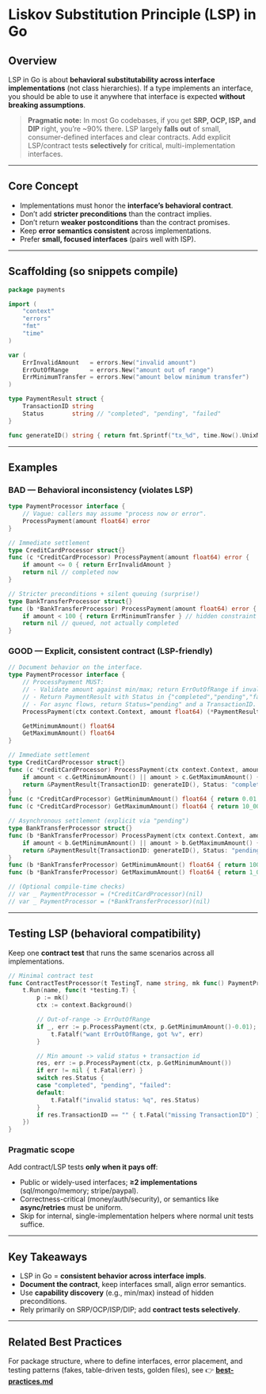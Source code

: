 # Liskov Substitution Principle (LSP) in Go

## Overview

LSP in Go is about **behavioral substitutability across interface implementations** (not class hierarchies). If a type implements an interface, you should be able to use it anywhere that interface is expected **without breaking assumptions**.

> **Pragmatic note:** In most Go codebases, if you get **SRP, OCP, ISP, and DIP** right, you’re \~90% there. LSP largely **falls out** of small, consumer-defined interfaces and clear contracts. Add explicit LSP/contract tests **selectively** for critical, multi-implementation interfaces.

---

## Core Concept

* Implementations must honor the **interface’s behavioral contract**.
* Don’t add **stricter preconditions** than the contract implies.
* Don’t return **weaker postconditions** than the contract promises.
* Keep **error semantics consistent** across implementations.
* Prefer **small, focused interfaces** (pairs well with ISP).

---

## Scaffolding (so snippets compile)

```go
package payments

import (
    "context"
    "errors"
    "fmt"
    "time"
)

var (
    ErrInvalidAmount   = errors.New("invalid amount")
    ErrOutOfRange      = errors.New("amount out of range")
    ErrMinimumTransfer = errors.New("amount below minimum transfer")
)

type PaymentResult struct {
    TransactionID string
    Status        string // "completed", "pending", "failed"
}

func generateID() string { return fmt.Sprintf("tx_%d", time.Now().UnixNano()) }
```

---

## Examples

### BAD — Behavioral inconsistency (violates LSP)

```go
type PaymentProcessor interface {
    // Vague: callers may assume "process now or error".
    ProcessPayment(amount float64) error
}

// Immediate settlement
type CreditCardProcessor struct{}
func (c *CreditCardProcessor) ProcessPayment(amount float64) error {
    if amount <= 0 { return ErrInvalidAmount }
    return nil // completed now
}

// Stricter preconditions + silent queuing (surprise!)
type BankTransferProcessor struct{}
func (b *BankTransferProcessor) ProcessPayment(amount float64) error {
    if amount < 100 { return ErrMinimumTransfer } // hidden constraint
    return nil // queued, not actually completed
}
```

### GOOD — Explicit, consistent contract (LSP-friendly)

```go
// Document behavior on the interface.
type PaymentProcessor interface {
    // ProcessPayment MUST:
    // - Validate amount against min/max; return ErrOutOfRange if invalid.
    // - Return PaymentResult with Status in {"completed","pending","failed"}.
    // - For async flows, return Status="pending" and a TransactionID.
    ProcessPayment(ctx context.Context, amount float64) (*PaymentResult, error)

    GetMinimumAmount() float64
    GetMaximumAmount() float64
}

// Immediate settlement
type CreditCardProcessor struct{}
func (c *CreditCardProcessor) ProcessPayment(ctx context.Context, amount float64) (*PaymentResult, error) {
    if amount < c.GetMinimumAmount() || amount > c.GetMaximumAmount() { return nil, ErrOutOfRange }
    return &PaymentResult{TransactionID: generateID(), Status: "completed"}, nil
}
func (c *CreditCardProcessor) GetMinimumAmount() float64 { return 0.01 }
func (c *CreditCardProcessor) GetMaximumAmount() float64 { return 10_000 }

// Asynchronous settlement (explicit via "pending")
type BankTransferProcessor struct{}
func (b *BankTransferProcessor) ProcessPayment(ctx context.Context, amount float64) (*PaymentResult, error) {
    if amount < b.GetMinimumAmount() || amount > b.GetMaximumAmount() { return nil, ErrOutOfRange }
    return &PaymentResult{TransactionID: generateID(), Status: "pending"}, nil
}
func (b *BankTransferProcessor) GetMinimumAmount() float64 { return 100 }
func (b *BankTransferProcessor) GetMaximumAmount() float64 { return 1_000_000 }

// (Optional compile-time checks)
// var _ PaymentProcessor = (*CreditCardProcessor)(nil)
// var _ PaymentProcessor = (*BankTransferProcessor)(nil)
```

---

## Testing LSP (behavioral compatibility)

Keep one **contract test** that runs the same scenarios across all implementations.

```go
// Minimal contract test
func ContractTestProcessor(t TestingT, name string, mk func() PaymentProcessor) {
    t.Run(name, func(t *testing.T) {
        p := mk()
        ctx := context.Background()

        // Out-of-range -> ErrOutOfRange
        if _, err := p.ProcessPayment(ctx, p.GetMinimumAmount()-0.01); !errors.Is(err, ErrOutOfRange) {
            t.Fatalf("want ErrOutOfRange, got %v", err)
        }

        // Min amount -> valid status + transaction id
        res, err := p.ProcessPayment(ctx, p.GetMinimumAmount())
        if err != nil { t.Fatal(err) }
        switch res.Status {
        case "completed", "pending", "failed":
        default:
            t.Fatalf("invalid status: %q", res.Status)
        }
        if res.TransactionID == "" { t.Fatal("missing TransactionID") }
    })
}
```

### Pragmatic scope

Add contract/LSP tests **only when it pays off**:

* Public or widely-used interfaces; **≥2 implementations** (sql/mongo/memory; stripe/paypal).
* Correctness-critical (money/auth/security), or semantics like **async/retries** must be uniform.
* Skip for internal, single-implementation helpers where normal unit tests suffice.

---

## Key Takeaways

* LSP in Go = **consistent behavior across interface impls**.
* **Document the contract**, keep interfaces small, align error semantics.
* Use **capability discovery** (e.g., min/max) instead of hidden preconditions.
* Rely primarily on SRP/OCP/ISP/DIP; add **contract tests selectively**.

---

## Related Best Practices

For package structure, where to define interfaces, error placement, and testing patterns (fakes, table-driven tests, golden files), see
👉 **[best-practices.md](../best-practices.md)**
